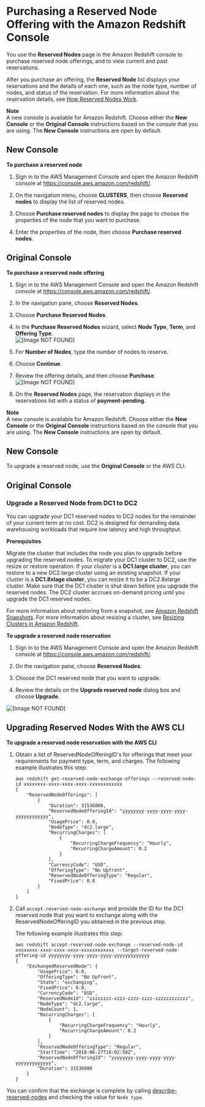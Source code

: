 # Purchasing a Reserved Node Offering with the Amazon Redshift Console<a name="purchase-reserved-node-offering-console"></a>

You use the **Reserved Nodes** page in the Amazon Redshift console to purchase reserved node offerings, and to view current and past reservations\. 

After you purchase an offering, the **Reserved Node** list displays your reservations and the details of each one, such as the node type, number of nodes, and status of the reservation\. For more information about the reservation details, see [How Reserved Nodes Work](purchase-reserved-node-instance.md#how-reserved-nodes-work)\. 

**Note**  
A new console is available for Amazon Redshift\. Choose either the **New Console** or the **Original Console** instructions based on the console that you are using\. The **New Console** instructions are open by default\.

## New Console<a name="reserved-nodes-purchase"></a>

**To purchase a reserved node**

1. Sign in to the AWS Management Console and open the Amazon Redshift console at [https://console\.aws\.amazon\.com/redshift/](https://console.aws.amazon.com/redshift/)\.

1. On the navigation menu, choose **CLUSTERS**, then choose **Reserved nodes** to display the list of reserved nodes\. 

1. Choose **Purchase reserved nodes** to display the page to choose the properties of the node that you want to purchase\. 

1. Enter the properties of the node, then choose **Purchase reserved nodes**\. 

## Original Console<a name="reserved-nodes-purchase-originalconsole"></a><a name="purchase-reserved-nodes-task"></a>

**To purchase a reserved node offering**

1. Sign in to the AWS Management Console and open the Amazon Redshift console at [https://console\.aws\.amazon\.com/redshift/](https://console.aws.amazon.com/redshift/)\.

1. In the navigation pane, choose **Reserved Nodes**\.

1. Choose **Purchase Reserved Nodes**\.

1. In the **Purchase Reserved Nodes** wizard, select **Node Type**, **Term**, and **Offering Type**\.   
![\[Image NOT FOUND\]](http://docs.aws.amazon.com/redshift/latest/mgmt/images/reserved-nodes-purchase-10.png)

1. For **Number of Nodes**, type the number of nodes to reserve\.

1. Choose **Continue**\.

1. Review the offering details, and then choose **Purchase**\.  
![\[Image NOT FOUND\]](http://docs.aws.amazon.com/redshift/latest/mgmt/images/reserved-nodes-purchase-20.png)

1. On the **Reserved Nodes** page, the reservation displays in the reservations list with a status of **payment\-pending**\.

**Note**  
A new console is available for Amazon Redshift\. Choose either the **New Console** or the **Original Console** instructions based on the console that you are using\. The **New Console** instructions are open by default\.

## New Console<a name="reserved-node-upgrade"></a>

To upgrade a reserved node, use the **Original Console** or the AWS CLI\.

## Original Console<a name="reserved-node-upgrade-originalconsole"></a>

### Upgrade a Reserved Node from DC1 to DC2<a name="upgrade-reserved-node"></a>

You can upgrade your DC1 reserved nodes to DC2 nodes for the remainder of your current term at no cost\. DC2 is designed for demanding data warehousing workloads that require low latency and high throughput\. 

**Prerequisites**

Migrate the cluster that includes the node you plan to upgrade before upgrading the reserved nodes\. To migrate your DC1 cluster to DC2, use the resize or restore operation\. If your cluster is a **DC1\.large cluster**, you can restore to a new DC2\.large cluster using an existing snapshot\. If your cluster is a **DC1\.8xlage cluster**, you can resize it to be a DC2\.8xlarge cluster\. Make sure that the DC1 cluster is shut down before you upgrade the reserved nodes\. The DC2 cluster accrues on\-demand pricing until you upgrade the DC1 reserved nodes\. 

For more information about restoring from a snapshot, see [Amazon Redshift Snapshots](working-with-snapshots.md)\. For more information about resizing a cluster, see [Resizing Clusters in Amazon Redshift](managing-cluster-operations.md#rs-resize-tutorial)\. <a name="upgrade-reserved-nodes-task"></a>

**To upgrade a reserved node reservation**

1. Sign in to the AWS Management Console and open the Amazon Redshift console at [https://console\.aws\.amazon\.com/redshift/](https://console.aws.amazon.com/redshift/)\.

1. On the navigation pane, choose **Reserved Nodes**\.

1. Choose the DC1 reserved node that you want to upgrade\.

1. Review the details on the **Upgrade reserved node** dialog box and choose **Upgrade**\.

![\[Image NOT FOUND\]](http://docs.aws.amazon.com/redshift/latest/mgmt/images/upgrade-reservednode.png)

## Upgrading Reserved Nodes With the AWS CLI<a name="reserved-node-upgrade-cli"></a><a name="upgrade-reserved-nodes-cli"></a>

**To upgrade a reserved node reservation with the AWS CLI**

1. Obtain a list of ReservedNodeOfferingID's for offerings that meet your requirements for payment type, term, and charges\. The following example illustrates this step: 

   ```
   aws redshift get-reserved-node-exchange-offerings --reserved-node-id xxxxxxxx-xxxx-xxxx-xxxx-xxxxxxxxxxxx
   {
       "ReservedNodeOfferings": [
           {
               "Duration": 31536000,
               "ReservedNodeOfferingId": "yyyyyyyy-yyyy-yyyy-yyyy-yyyyyyyyyyyy",
               "UsagePrice": 0.0,
               "NodeType": "dc2.large",
               "RecurringCharges": [
                   {
                       "RecurringChargeFrequency": "Hourly",
                       "RecurringChargeAmount": 0.2
                   }
               ],
               "CurrencyCode": "USD",
               "OfferingType": "No Upfront",
               "ReservedNodeOfferingType": "Regular",
               "FixedPrice": 0.0
           }
       ]
   }
   ```

1. Call `accept-reserved-node-exchange` and provide the ID for the DC1 reserved node that you want to exchange along with the ReservedNodeOfferingID you obtained in the previous step\.

   The following example illustrates this step:

   ```
   aws redshift accept-reserved-node-exchange --reserved-node-id xxxxxxxx-xxxx-xxxx-xxxx-xxxxxxxxxxxx --target-reserved-node-offering-id yyyyyyyy-yyyy-yyyy-yyyy-yyyyyyyyyyyyy
   {
       "ExchangedReservedNode": {
           "UsagePrice": 0.0,
           "OfferingType": "No Upfront",
           "State": "exchanging",
           "FixedPrice": 0.0,
           "CurrencyCode": "USD",
           "ReservedNodeId": "zzzzzzzz-zzzz-zzzz-zzzz-zzzzzzzzzzzz",
           "NodeType": "dc2.large",
           "NodeCount": 1,
           "RecurringCharges": [
               {
                   "RecurringChargeFrequency": "Hourly",
                   "RecurringChargeAmount": 0.2
               }
           ],
           "ReservedNodeOfferingType": "Regular",
           "StartTime": "2018-06-27T18:02:58Z",
           "ReservedNodeOfferingId": "yyyyyyyy-yyyy-yyyy-yyyy-yyyyyyyyyyyyy",
           "Duration": 31536000
       }
   }
   ```

You can confirm that the exchange is complete by calling [describe\-reserved\-nodes](https://docs.aws.amazon.com/cli/latest/reference/redshift/describe-reserved-nodes.html) and checking the value for `Node type`\. 